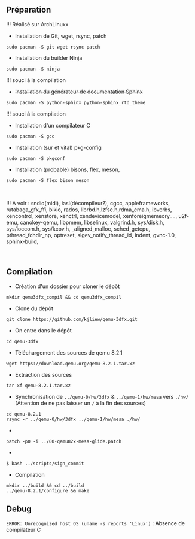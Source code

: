 ## Préparation
!!! Réalisé sur ArchLinuxx

- Installation de Git, wget, rsync, patch
```
sudo pacman -S git wget rsync patch
```

- Installation du builder Ninja
```
sudo pacman -S ninja
```

!!! souci à la compilation

- ~~Installation du générateur de documentation Sphinx~~

```
sudo pacman -S python-sphinx python-sphinx_rtd_theme
```

!!! souci à la compilation


- Installation d'un compilateur C
```
sudo pacman -S gcc
```
- Installation (sur et vital) pkg-config
```
sudo pacman -S pkgconf
```
- Installation (probable) bisons, flex, meson,
```
sudo pacman -S flex bison meson
```

<br>


!!! A voir : sndio(midi), iasl(décompileur?), cgcc, appleframeworks, rutabaga_gfx_ffi, blkio, rados, librbd.h,lzfse.h,rdma_cma.h, ibverbs, xencontrol, xenstore, xenctrl, xendevicemodel, xenforeigmemeory...., u2f-emu, canokey-qemu, libpmem, libselinux, valgrind.h, sys/disk.h, sys/ioccom.h, sys/kcov.h, _aligned_malloc, sched_getcpu, pthread_fchdir_np, optreset, sigev_notify_thread_id, 
indent, gvnc-1.0, sphinx-build, 

<br>

## Compilation
- Création d'un dossier pour cloner le dépôt
```
mkdir qemu3dfx_compil && cd qemu3dfx_compil
```
- Clone du dépôt
```
git clone https://github.com/kjliew/qemu-3dfx.git
```
- On entre dans le dépôt
```
cd qemu-3dfx
```
- Téléchargement des sources de qemu 8.2.1
```
wget https://download.qemu.org/qemu-8.2.1.tar.xz
```
- Extraction des sources
```
tar xf qemu-8.2.1.tar.xz
```
- Synchronisation de `../qemu-0/hw/3dfx` & `../qemu-1/hw/mesa` vers `./hw/` (Attention de ne pas laisser un `/` à la fin des sources)
```
cd qemu-8.2.1
rsync -r ../qemu-0/hw/3dfx ../qemu-1/hw/mesa ./hw/
```
-
```
patch -p0 -i ../00-qemu82x-mesa-glide.patch
```
-
```
$ bash ../scripts/sign_commit
```
- Compilation
```
mkdir ../build && cd ../build
../qemu-8.2.1/configure && make
```


## Debug
`ERROR: Unrecognized host OS (uname -s reports 'Linux')` : Absence de compilateur C


